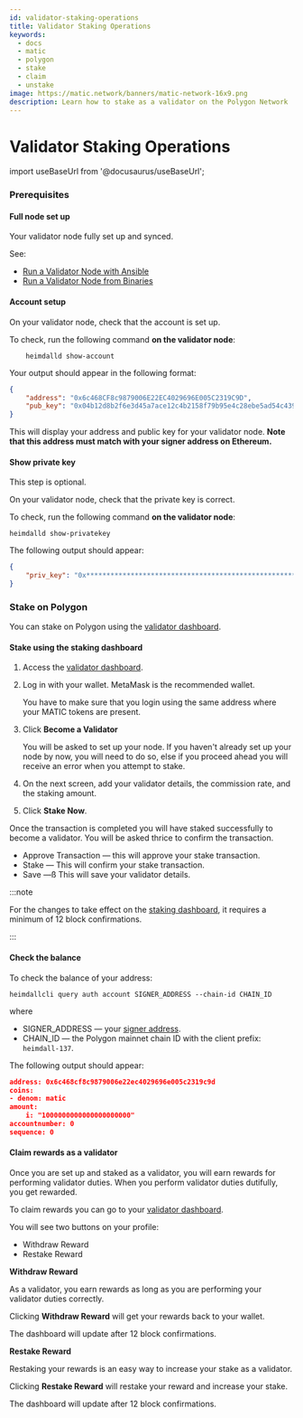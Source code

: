 ```yaml
---
id: validator-staking-operations
title: Validator Staking Operations
keywords:
  - docs
  - matic
  - polygon
  - stake
  - claim
  - unstake
image: https://matic.network/banners/matic-network-16x9.png
description: Learn how to stake as a validator on the Polygon Network
---
```


# Validator Staking Operations

import useBaseUrl from '@docusaurus/useBaseUrl';

### Prerequisites

#### Full node set up

Your validator node fully set up and synced.

See:

* [Run a Validator Node with Ansible](../../../../docs/validate/validate/docs/validate/validate/run-validator-ansible/)
* [Run a Validator Node from Binaries](../../../../docs/validate/validate/run-validator-binaries/)

#### Account setup

On your validator node, check that the account is set up.

To check, run the following command **on the validator node**:

```
    heimdalld show-account
```

Your output should appear in the following format:

```json
{
    "address": "0x6c468CF8c9879006E22EC4029696E005C2319C9D",
    "pub_key": "0x04b12d8b2f6e3d45a7ace12c4b2158f79b95e4c28ebe5ad54c439be9431d7fc9dc1164210bf6a5c3b8523528b931e772c86a307e8cff4b725e6b4a77d21417bf19"
}
```

This will display your address and public key for your validator node. **Note that this address must match with your signer address on Ethereum.**

#### Show private key

This step is optional.

On your validator node, check that the private key is correct.

To check, run the following command **on the validator node**:

```
heimdalld show-privatekey
```

The following output should appear:

```json
{
    "priv_key": "0x********************************************************"
}
```

### Stake on Polygon

You can stake on Polygon using the [validator dashboard](https://wallet.polygon.technology/staking/validators/).

#### Stake using the staking dashboard

1. Access the [validator dashboard](https://wallet.polygon.technology/staking/validators/).
2.  Log in with your wallet. MetaMask is the recommended wallet.

    You have to make sure that you login using the same address where your MATIC tokens are present.
3.  Click **Become a Validator**

    You will be asked to set up your node. If you haven't already set up your node by now, you will need to do so, else if you proceed ahead you will receive an error when you attempt to stake.
4. On the next screen, add your validator details, the commission rate, and the staking amount.
5. Click **Stake Now**.

Once the transaction is completed you will have staked successfully to become a validator. You will be asked thrice to confirm the transaction.

* Approve Transaction — this will approve your stake transaction.
* Stake — This will confirm your stake transaction.
* Save —ß This will save your validator details.

:::note

For the changes to take effect on the [staking dashboard](https://wallet.polygon.technology/staking/my-account), it requires a minimum of 12 block confirmations.

:::

#### Check the balance

To check the balance of your address:

```
heimdallcli query auth account SIGNER_ADDRESS --chain-id CHAIN_ID
```

where

* SIGNER\_ADDRESS — your [signer address](../../../../docs/validate/glossary/#validator).
* CHAIN\_ID — the Polygon mainnet chain ID with the client prefix: `heimdall-137`.

The following output should appear:

```json
address: 0x6c468cf8c9879006e22ec4029696e005c2319c9d
coins:
- denom: matic
amount:
    i: "1000000000000000000000"
accountnumber: 0
sequence: 0
```

#### Claim rewards as a validator

Once you are set up and staked as a validator, you will earn rewards for performing validator duties. When you perform validator duties dutifully, you get rewarded.

To claim rewards you can go to your [validator dashboard](https://wallet.polygon.technology/staking/my-account).

You will see two buttons on your profile:

* Withdraw Reward
* Restake Reward

**Withdraw Reward**

As a validator, you earn rewards as long as you are performing your validator duties correctly.

Clicking **Withdraw Reward** will get your rewards back to your wallet.

The dashboard will update after 12 block confirmations.

**Restake Reward**

Restaking your rewards is an easy way to increase your stake as a validator.

Clicking **Restake Reward** will restake your reward and increase your stake.

The dashboard will update after 12 block confirmations.
